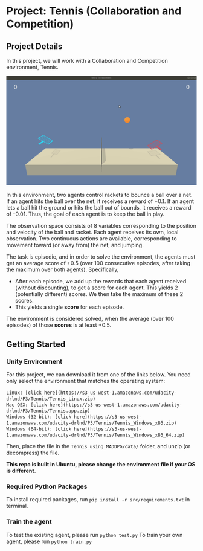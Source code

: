 # Project: Tennis (Collaboration and Competition)

## Project Details

In this project, we will work with a Collaboration and Competition environment, Tennis.

![img](src/img/tennis.gif)


In this environment, two agents control rackets to bounce a ball over a net. If an agent hits the ball over the net, it receives a reward of +0.1.  If an agent lets a ball hit the ground or hits the ball out of bounds, it receives a reward of -0.01.  Thus, the goal of each agent is to keep the ball in play.

The observation space consists of 8 variables corresponding to the position and velocity of the ball and racket. Each agent receives its own, local observation.  Two continuous actions are available, corresponding to movement toward (or away from) the net, and jumping. 

The task is episodic, and in order to solve the environment, the agents must get an average score of +0.5 (over 100 consecutive episodes, after taking the maximum over both agents). Specifically,

- After each episode, we add up the rewards that each agent received (without discounting), to get a score for each agent. This yields 2 (potentially different) scores. We then take the maximum of these 2 scores.
- This yields a single **score** for each episode.

The environment is considered solved, when the average (over 100 episodes) of those **scores** is at least +0.5.

## Getting Started

### Unity Environment

For this project, we can download it from one of the links below. You need only select the environment that matches the operating system:

    Linux: [click here](https://s3-us-west-1.amazonaws.com/udacity-drlnd/P3/Tennis/Tennis_Linux.zip)
    Mac OSX: [click here](https://s3-us-west-1.amazonaws.com/udacity-drlnd/P3/Tennis/Tennis.app.zip)
    Windows (32-bit): [click here](https://s3-us-west-1.amazonaws.com/udacity-drlnd/P3/Tennis/Tennis_Windows_x86.zip)
    Windows (64-bit): [click here](https://s3-us-west-1.amazonaws.com/udacity-drlnd/P3/Tennis/Tennis_Windows_x86_64.zip)

Then, place the file in the `Tennis_using_MADDPG/data/` folder, and unzip (or decompress) the file.

__This repo is built in Ubuntu, please change the environment file if your OS is different.__

### Required Python Packages

To install required packages, run `pip install -r src/requirements.txt` in terminal.

### Train the agent

To test the existing agent, please run `python test.py`
To train your own agent, please run `python train.py`


